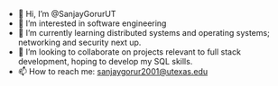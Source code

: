 - 👋 Hi, I’m @SanjayGorurUT
- 👀 I’m interested in software engineering
- 🌱 I’m currently learning distributed systems and operating systems; networking and security next up.
- 💞️ I’m looking to collaborate on projects relevant to full stack development, hoping to develop my SQL skills.
- 📫 How to reach me: sanjaygorur2001@utexas.edu

<!---
SanjayGorurUT/SanjayGorurUT is a ✨ special ✨ repository because its `README.md` (this file) appears on your GitHub profile.
You can click the Preview link to take a look at your changes.
--->
